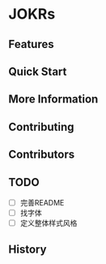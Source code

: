 # JOKRs

## Features

## Quick Start

## More Information

## Contributing

## Contributors

## TODO   

-[ ] 完善README
-[ ] 找字体   
-[ ] 定义整体样式风格   

## History